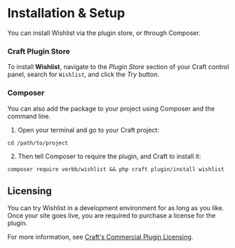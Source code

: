 # Installation & Setup
You can install Wishlist via the plugin store, or through Composer.

### Craft Plugin Store
To install **Wishlist**, navigate to the _Plugin Store_ section of your Craft control panel, search for `Wishlist`, and click the _Try_ button.

### Composer
You can also add the package to your project using Composer and the command line.

1. Open your terminal and go to your Craft project:
```shell
cd /path/to/project
```

2. Then tell Composer to require the plugin, and Craft to install it:
```shell
composer require verbb/wishlist && php craft plugin/install wishlist
```

## Licensing
You can try Wishlist in a development environment for as long as you like. Once your site goes live, you are required to purchase a license for the plugin.

For more information, see [Craft's Commercial Plugin Licensing](https://docs.craftcms.com/v3/plugins.html#commercial-plugin-licensing).
